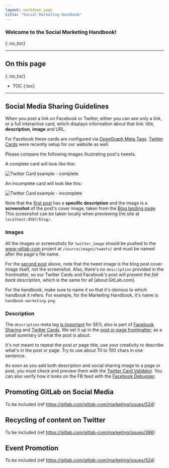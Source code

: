 ```yaml
---
layout: markdown_page
title: "Social Marketing Handbook"
---
```


### Welcome to the Social Marketing Handbook!
{:.no_toc}

----

## On this page
{:.no_toc}

- TOC
{:toc}

----

## Social Media Sharing Guidelines

When you post a link on Facebook or Twitter, either you can
see only a link, or a full interactive card, which displays
information about that link: title, **description**, **image** and URL.

For Facebook these cards are configured via [OpenGraph Meta Tags][OG].
[Twitter Cards] were recently setup for our website as well.

Please compare the following images illustrating post's tweets.

A complete card will look like this:

![Twitter Card example - complete][twitter-card-comp]

An incomplete card will look like this:

![Twitter Card example - incomplete][twitter-card-incomp]

Note that the [first post] has a **specific description** and the image is a **screenshot**
of the post's cover image, taken from the [Blog landing page][blog]. This screenshot
can be taken locally when previewing the site at `localhost:4567/blog/`.

### Images

All the images or screenshots for `twitter_image` should be pushed to the [www-gitlab-com] project
at `/source/images/tweets/` and must be named after the page's file name.

For the [second post] above, note that the tweet image is the blog post cover image itself,
not the screenshot. Also, there's no `description` provided in the frontmatter, so our
Twitter Cards and Facebook's post will present the _fall back description_,
which is the same for all [about.GitLab.com].

For the handbook, make sure to name it so that it's obvious to which handbook it refers.
For example, for the Marketing Handbook, it's name is `handbook-marketing.png`.

### Description

The `description` meta tag [is important][description-tag]
for SEO, also is part of [Facebook Sharing][og] and [Twitter Cards]. We set it up in the
[post or page frontmatter](../blog/#frontmatter), as a small summary of what the post is about.

It's not meant to repeat the post or page title, use your creativity to describe what's in the post or page.
Try to use about 70 to 100 chars in one sentence.

As soon as you add both description and social sharing image to a page or post, you must check and preview them with the [Twitter Card Validator]. You can also verify how it looks on the FB feed with the [Facebook Debugger].

## Promoting GitLab on Social Media

To be included (ref https://gitlab.com/gitlab-com/marketing/issues/524)

## Recycling of content on Twitter

To be included (ref https://gitlab.com/gitlab-com/marketing/issues/386)

## Event Promotion

To be included (ref https://gitlab.com/gitlab-com/marketing/issues/524)

<!-- Social Marketing Handbook - ref https://gitlab.com/gitlab-com/marketing/issues/524 -->

<!-- identifiers, in alphabetical order -->

[blog]: /blog/
[description-tag]: http://www.wordstream.com/meta-tags
[facebook debugger]: https://developers.facebook.com/tools/debug/
[first post]: /2016/07/19/markdown-kramdown-tips-and-tricks/
[OG]: https://developers.facebook.com/docs/sharing/webmasters#markup
[second post]: /2016/07/20/gitlab-is-open-core-github-is-closed-source/
[twitter card validator]: https://cards-dev.twitter.com/validator
[twitter cards]: https://dev.twitter.com/cards/overview
[twitter-card-comp]: /images/handbook/marketing/twitter-card-complete.jpg
[twitter-card-incomp]: /images/handbook/marketing/twitter-card-incomplete.jpg
[www-gitlab-com]: https://gitlab.com/gitlab-com/www-gitlab-com
